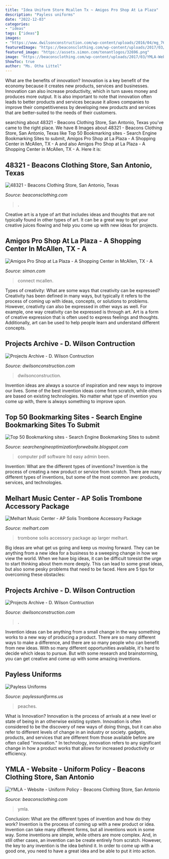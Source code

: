 ```yaml
---
title: "Idea Uniform Store Mcallen Tx ~ Amigos Pro Shop At La Plaza"
description: "Payless uniforms"
date: "2022-12-03"
categories:
- "ideas"
tags: ["ideas"]
images:
- "https://www.dwilsonconstruction.com/wp-content/uploads/2016/04/mg_7648.jpg"
featuredImage: "https://beaconsclothing.com/wp-content/uploads/2017/03/YMLA-Website-Uniform-Policy-791x1024.jpg"
featured_image: "https://assets.simon.com/tenantlogos/32696.png"
image: "https://beaconsclothing.com/wp-content/uploads/2017/03/YMLA-Website-Uniform-Policy-791x1024.jpg"
ShowToc: true
author: "Ms. Otha Littel"
---
```



What are the benefits of innovation?
Innovation is a key benefit of the economy because it creates new products, services and businesses. Innovation can also increase productivity, which in turn saves money and produces more output. It is also important to note that innovation often leads to better products and services because it allows companies to improve their competitiveness by developing new products and services that are better-suited to the needs of their customers.

	

		
searching about 48321 - Beacons Clothing Store, San Antonio, Texas you've came to the right place. We have 8 Images about 48321 - Beacons Clothing Store, San Antonio, Texas like Top 50 Bookmarking sites - Search Engine Bookmarking Sites to submit, Amigos Pro Shop at La Plaza - A Shopping Center in McAllen, TX - A and also Amigos Pro Shop at La Plaza - A Shopping Center in McAllen, TX - A. Here it is:
		
    
## 48321 - Beacons Clothing Store, San Antonio, Texas

<img loading=lazy src="https://beaconsclothing.com/wp-content/uploads/2020/06/48321-1-scaled.jpg" onerror="this.onerror=null;this.src='https://tse4.mm.bing.net/th?id=OIP.UbIFvU2Bd1yzhKSfS_5srAHaKf&amp;pid=15.1';" alt="48321 - Beacons Clothing Store, San Antonio, Texas">

_Source: beaconsclothing.com_

>. 

	

Creative art is a type of art that includes ideas and thoughts that are not typically found in other types of art. It can be a great way to get your creative juices flowing and help you come up with new ideas for projects.

    
## Amigos Pro Shop At La Plaza - A Shopping Center In McAllen, TX - A

<img loading=lazy src="https://assets.simon.com/tenantlogos/32696.png" onerror="this.onerror=null;this.src='https://tse1.mm.bing.net/th?id=OIP.EfoxpO2wZF644xh52JkzxwAAAA&amp;pid=15.1';" alt="Amigos Pro Shop at La Plaza - A Shopping Center in McAllen, TX - A">

_Source: simon.com_

>connect mcallen. 

	

Types of creativity: What are some ways that creativity can be expressed?
Creativity has been defined in many ways, but typically it refers to the process of coming up with ideas, concepts, or solutions to problems. However, creativity can also be expressed in other ways as well. For example, one way creativity can be expressed is through art. Art is a form of creative expression that is often used to express feelings and thoughts. Additionally, art can be used to help people learn and understand different concepts.

    
## Projects Archive - D. Wilson Contruction

<img loading=lazy src="https://www.dwilsonconstruction.com/wp-content/uploads/2016/04/mg_7648.jpg" onerror="this.onerror=null;this.src='https://tse1.mm.bing.net/th?id=OIP.jXCo0Hq0ei3B0iMw8UZ3gwHaE8&amp;pid=15.1';" alt="Projects Archive - D. Wilson Contruction">

_Source: dwilsonconstruction.com_

>dwilsonconstruction. 

	

Invention ideas are always a source of inspiration and new ways to improve our lives. Some of the best invention ideas come from scratch, while others are based on existing technologies. No matter what type of invention you come up with, there is always something to improve upon.

    
## Top 50 Bookmarking Sites - Search Engine Bookmarking Sites To Submit

<img loading=lazy src="https://4.bp.blogspot.com/_JUg9QsmKp5s/TORmh5KslvI/AAAAAAAACCg/_-pRdv3xYVE/s000/feat2.jpg" onerror="this.onerror=null;this.src='https://tse3.mm.bing.net/th?id=OIP.XAU3Ns4NWVF8PxN0FLbwNwHaB0&amp;pid=15.1';" alt="Top 50 Bookmarking sites - Search Engine Bookmarking Sites to submit">

_Source: searchengineoptimizationforwebsite.blogspot.com_

>computer pdf software ltd easy admin been. 

	

Invention: What are the different types of inventions?
Invention is the process of creating a new product or service from scratch. There are many different types of inventions, but some of the most common are: products, services, and technologies.

    
## Melhart Music Center - AP Solis Trombone Accessory Package

<img loading=lazy src="https://www.melhart.com/images/product/medium/TROMBONE-SO.jpg" onerror="this.onerror=null;this.src='https://tse2.mm.bing.net/th?id=OIP.gxdxbMnBEXzwneqmeku2fgAAAA&amp;pid=15.1';" alt="Melhart Music Center - AP Solis Trombone Accessory Package">

_Source: melhart.com_

>trombone solis accessory package ap larger melhart. 

	

Big ideas are what get us going and keep us moving forward. They can be anything from a new idea for a business to a sweeping change in how we view the world. When we have big ideas, it can be difficult toresist the urge to start thinking about them more deeply. This can lead to some great ideas, but also some pesky problems that need to be faced. Here are 5 tips for overcoming these obstacles: 

    
## Projects Archive - D. Wilson Contruction

<img loading=lazy src="http://www.dwilsonconstruction.com/wp-content/uploads/2016/04/large_MG0891MG0891SanchezWelcome.jpg" onerror="this.onerror=null;this.src='https://tse1.mm.bing.net/th?id=OIP.iYtvGThW6Y3mUC8_HzFI3QHaGF&amp;pid=15.1';" alt="Projects Archive - D. Wilson Contruction">

_Source: dwilsonconstruction.com_

>. 

	

Invention ideas can be anything from a small change in the way something works to a new way of producing a product. There are so many different ways to make a difference, and there are so many people who can benefit from new ideas. With so many different opportunities available, it's hard to decide which ideas to pursue. But with some research and brainstorming, you can get creative and come up with some amazing inventions.

    
## Payless Uniforms

<img loading=lazy src="https://paylessuniforms.us/img/peaches.jpg" onerror="this.onerror=null;this.src='https://tse3.mm.bing.net/th?id=OIP.Tim2kyip64-B5yZwcYbV5QAAAA&amp;pid=15.1';" alt="Payless Uniforms">

_Source: paylessuniforms.us_

>peaches. 

	

What is Innovation?
Innovation is the process of arrivals at a new level or state of being in an otherwise existing system. Innovation is often considered to be the discovery of new ways of doing things, but it can also refer to different levels of change in an industry or society. gadgets, products, and services that are different from those available before are often called "innovation." In technology, innovation refers to any significant change in how a product works that allows for increased productivity or efficiency.

    
## YMLA - Website - Uniform Policy - Beacons Clothing Store, San Antonio

<img loading=lazy src="https://beaconsclothing.com/wp-content/uploads/2017/03/YMLA-Website-Uniform-Policy-791x1024.jpg" onerror="this.onerror=null;this.src='https://tse2.mm.bing.net/th?id=OIP.i-u3oZkZPKmxHvfitENQfAHaJl&amp;pid=15.1';" alt="YMLA - Website - Uniform Policy - Beacons Clothing Store, San Antonio">

_Source: beaconsclothing.com_

>ymla. 

	

Conclusion: What are the different types of invention and how do they work?
Invention is the process of coming up with a new product or idea. Invention can take many different forms, but all inventions work in some way. Some inventions are simple, while others are more complex. And, in still other cases, an invention can be create entirely from scratch. However, the key to any invention is the idea behind it. In order to come up with a good one, you need to have a great idea and be able to put it into action.

